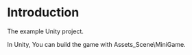 # Introduction

The example Unity project.

In Unity, You can build the game with Assets\_Scene\MiniGame.
